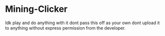 # Mining-Clicker
Idk play and do anything with it
dont pass this off as your own
dont upload it to anything without express permission from the developer.
